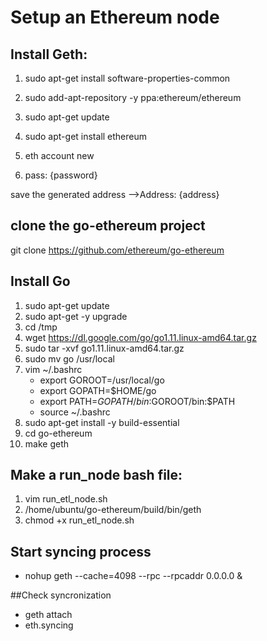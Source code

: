 # Setup an Ethereum node

## Install Geth:
1. sudo apt-get install software-properties-common
2. sudo add-apt-repository -y ppa:ethereum/ethereum
3. sudo apt-get update
4. sudo apt-get install ethereum

5. eth account new
6. pass: {password}

save the generated address
-->Address: {address}

## clone the go-ethereum project

git clone https://github.com/ethereum/go-ethereum

## Install Go
1. sudo apt-get update
2. sudo apt-get -y upgrade
3. cd /tmp
4. wget https://dl.google.com/go/go1.11.linux-amd64.tar.gz
5. sudo tar -xvf go1.11.linux-amd64.tar.gz
6. sudo mv go /usr/local
7. vim ~/.bashrc
	* export GOROOT=/usr/local/go
	* export GOPATH=$HOME/go
	* export PATH=$GOPATH/bin:$GOROOT/bin:$PATH
	* source ~/.bashrc
8. sudo apt-get install -y build-essential
9. cd go-ethereum
10. make geth

## Make a run_node bash file:

1. vim run_etl_node.sh
2. /home/ubuntu/go-ethereum/build/bin/geth
3. chmod +x run_etl_node.sh

## Start syncing process 
* nohup geth --cache=4098 --rpc --rpcaddr 0.0.0.0 &


##Check syncronization
* geth attach
* eth.syncing

